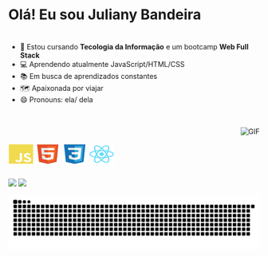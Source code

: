 # Olá! Eu sou Juliany Bandeira <h1>

- 🌱 Estou cursando **Tecologia da Informação** e um bootcamp **Web Full Stack** 
- 💻 Aprendendo atualmente JavaScript/HTML/CSS
- 📚 Em busca de aprendizados constantes
- 🗺️ Apaixonada por viajar
- 😄 Pronouns: ela/ dela

##
  
<br>
<div>
 <img align="right" alt="GIF" src="https://64.media.tumblr.com/43bc848d0285527ebdd89f33d936d86f/tumblr_oqcfeaNviY1rsghfro1_500.gifv">
 </div>
  <br>
<div style="display: inline_block"><br>
  <img align="center" alt="JS" height="40" width="50" src="https://raw.githubusercontent.com/devicons/devicon/master/icons/javascript/javascript-plain.svg">
  <img align="center" alt="HTML" height="40" width="50" src="https://raw.githubusercontent.com/devicons/devicon/master/icons/html5/html5-original.svg">
  <img align="center" alt="CSS" height="40" width="50" src="https://raw.githubusercontent.com/devicons/devicon/master/icons/css3/css3-original.svg">
  <img align="center" alt="React" height="40" width="50" src="https://raw.githubusercontent.com/devicons/devicon/master/icons/react/react-original.svg">
 </div>
  
##
  
  <div> 
  <a href = "mailto:juliany12121989@gmail.com"><img src="https://img.shields.io/badge/Gmail-D14836?style=for-the-badge&logo=gmail&logoColor=white" target="_blank"></a>
  <a href="https://www.linkedin.com/in/julianybandeira/" target="_blank"><img src="https://img.shields.io/badge/LinkedIn-0077B5?style=for-the-badge&logo=linkedin&logoColor=white" target="_blank"></a> 
    
![Snake animation](https://github.com/julianybandeira/julianybandeira/blob/output/github-contribution-grid-snake.svg)

    
</div>
